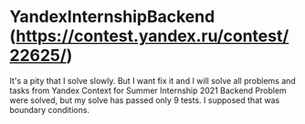 # YandexInternshipBackend (https://contest.yandex.ru/contest/22625/)
It's  a pity that I solve slowly. But I want fix it and I will solve all problems and tasks from Yandex Context for Summer Internship 2021 Backend
Problem were solved, but my solve has passed only 9 tests. I supposed that was boundary conditions.
